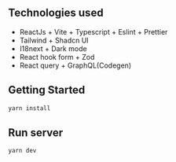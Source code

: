 ## Technologies used

- ReactJs + Vite + Typescript + Eslint + Prettier
- Tailwind + Shadcn UI
- I18next + Dark mode
- React hook form + Zod
- React query + GraphQL(Codegen)

## Getting Started

```bash
yarn install
```

## Run server

```bash
yarn dev
```
